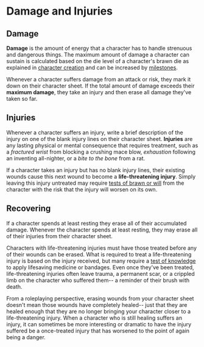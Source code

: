# Damage and Injuries

<!-- why have health tho? -->

<!-- Tension is necessary for drama. Nothing is more exciting than overcoming an obstacle where failure would have meant death. However, death from a single obstacle is unfulfilling-- we feel cheated when a single pit of spikes skewers our hero of the past several hours in the space of ten fateful seconds, particularly if we play that hero. -->

## Damage

**Damage** is the amount of energy that a character has to handle strenuous and dangerous things. The maximum amount of damage a character can sustain is calculated based on the die level of a character's brawn die as explained in [character creation](/character) and can be increased by [milestones](/character/milestones).

Whenever a character suffers damage from an attack or risk, they mark it down on their character sheet. If the total amount of damage exceeds their **maximum damage**, they take an injury and then erase all damage they've taken so far.



## Injuries

Whenever a character suffers an injury, write a brief description of the injury on one of the blank injury lines on their character sheet. **Injuries** are any lasting physical or mental consequence that requires treatment, such as a _fractured wrist_ from blocking a crushing mace blow, _exhaustion_ following an inventing all-nighter, or a _bite to the bone_ from a rat.

If a character takes an injury but has no blank injury lines, their existing wounds cause this next wound to become a **life-threatening injury**. Simply leaving this injury untreated may require [tests of brawn or will](/character/tests) from the character with the risk that the injury will worsen on its own. 



## Recovering

If a character spends at least <an hour> resting they erase all of their accumulated damage. Whenever the character spends at least <eight hours> resting, they may erase all of their injuries from their character sheet.

Characters with life-threatening injuries must have those treated before any of their wounds can be erased. What is required to treat a life-threatening injury is based on the injury received, but many require a [test of knowledge](/character/tests) to apply lifesaving medicine or bandages. Even once they've been treated, life-threatening injuries often leave trauma, a permanent scar, or a crippled limb on the character who suffered them-- a reminder of their brush with death.

From a roleplaying perspective, erasing wounds from your character sheet doesn't mean those wounds have completely healed-- just that they are healed enough that they are no longer bringing your character closer to a life-threatening injury. When a character who is still healing suffers an injury, it can sometimes be more interesting or dramatic to have the injury suffered be a once-treated injury that has worsened to the point of again being a danger.